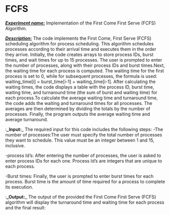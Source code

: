 # FCFS
<ins>_**Experiment name:**_</ins> Implementation of the First Come First Serve (FCFS)  Algorithm.

<ins>_**Description:**_</ins> The code implements the First Come, First Serve (FCFS) scheduling algorithm for process scheduling. This algorithm schedules processes according to their arrival time and executes them in the order they arrive. Initially, the code creates arrays to store process IDs, burst times, and wait times for up to 15 processes. The user is prompted to enter the number of processes, along with their process IDs and burst times.Next, the waiting time for each process is computed. The waiting time for the first process is set to 0, while for subsequent processes, the formula is used: waiting_time[i] = burst_time[i-1] + waiting_time[i-1]. After calculating the waiting times, the code displays a table with the process ID, burst time, waiting time, and turnaround time (the sum of burst and waiting time) for each process.To calculate the average waiting time and turnaround time, the code adds the waiting and turnaround times for all processes. The averages are then determined by dividing the totals by the number of processes. Finally, the program outputs the average waiting time and average turnaround.

:**_</ins>Input:**_</ins>
The required input for this code includes the following steps: 
-The number of processes:The user must specify the total number of processes they want to schedule. This value must be an integer between 1 and 15, inclusive.

-process Id’s: After entering the number of processes, the user is asked to enter process IDs for each one. Process Id’s are integers that are unique to each process. 

-Burst times: Finally, the user is prompted to enter burst times for each process. Burst time is the amount of time required for a process to complete its execution.


:**_</ins>Output:**_</ins>
The output of the provided the First Come First Serve (FCFS) algorithm will display the turnaround time and waiting time for each process  and the final result:


